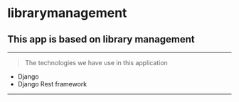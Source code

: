 # librarymanagement

## This app is based on library management
***
> The technologies we have use in this application
* Django
* Django Rest framework
***
